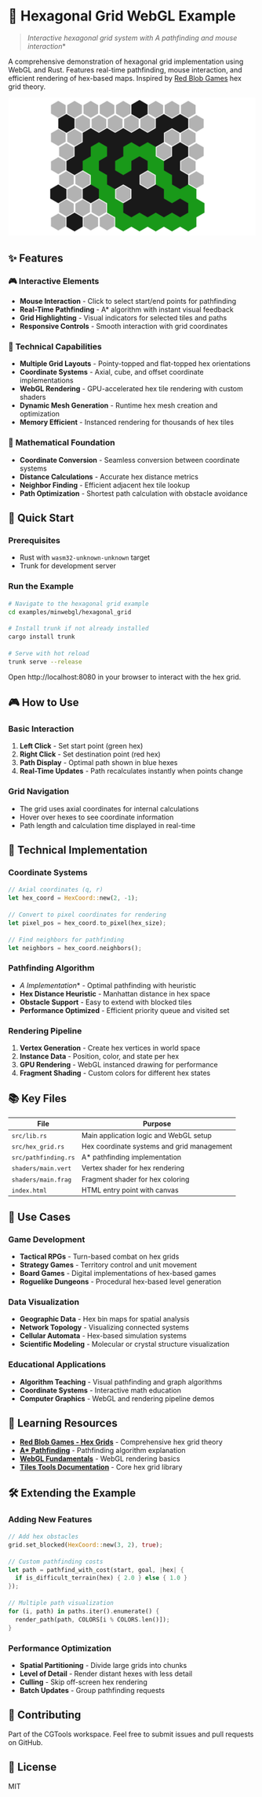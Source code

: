 # 🏺 Hexagonal Grid WebGL Example

> **Interactive hexagonal grid system with A* pathfinding and mouse interaction**

A comprehensive demonstration of hexagonal grid implementation using WebGL and Rust. Features real-time pathfinding, mouse interaction, and efficient rendering of hex-based maps. Inspired by [Red Blob Games](https://www.redblobgames.com/grids/hexagons/) hex grid theory.

![Hexagonal Grid Screenshot](./showcase.png)

## ✨ Features

### 🎮 **Interactive Elements**
- **Mouse Interaction** - Click to select start/end points for pathfinding
- **Real-Time Pathfinding** - A* algorithm with instant visual feedback
- **Grid Highlighting** - Visual indicators for selected tiles and paths
- **Responsive Controls** - Smooth interaction with grid coordinates

### 🔧 **Technical Capabilities**
- **Multiple Grid Layouts** - Pointy-topped and flat-topped hex orientations
- **Coordinate Systems** - Axial, cube, and offset coordinate implementations
- **WebGL Rendering** - GPU-accelerated hex tile rendering with custom shaders
- **Dynamic Mesh Generation** - Runtime hex mesh creation and optimization
- **Memory Efficient** - Instanced rendering for thousands of hex tiles

### 🧮 **Mathematical Foundation**
- **Coordinate Conversion** - Seamless conversion between coordinate systems
- **Distance Calculations** - Accurate hex distance metrics
- **Neighbor Finding** - Efficient adjacent hex tile lookup
- **Path Optimization** - Shortest path calculation with obstacle avoidance

## 🚀 Quick Start

### Prerequisites
- Rust with `wasm32-unknown-unknown` target
- Trunk for development server

### Run the Example
```bash
# Navigate to the hexagonal grid example
cd examples/minwebgl/hexagonal_grid

# Install trunk if not already installed
cargo install trunk

# Serve with hot reload
trunk serve --release
```

Open http://localhost:8080 in your browser to interact with the hex grid.

## 🎮 How to Use

### Basic Interaction
1. **Left Click** - Set start point (green hex)
2. **Right Click** - Set destination point (red hex)
3. **Path Display** - Optimal path shown in blue hexes
4. **Real-Time Updates** - Path recalculates instantly when points change

### Grid Navigation
- The grid uses axial coordinates for internal calculations
- Hover over hexes to see coordinate information
- Path length and calculation time displayed in real-time

## 🔧 Technical Implementation

### Coordinate Systems
```rust
// Axial coordinates (q, r)
let hex_coord = HexCoord::new(2, -1);

// Convert to pixel coordinates for rendering
let pixel_pos = hex_coord.to_pixel(hex_size);

// Find neighbors for pathfinding
let neighbors = hex_coord.neighbors();
```

### Pathfinding Algorithm
- **A* Implementation** - Optimal pathfinding with heuristic
- **Hex Distance Heuristic** - Manhattan distance in hex space
- **Obstacle Support** - Easy to extend with blocked tiles
- **Performance Optimized** - Efficient priority queue and visited set

### Rendering Pipeline
1. **Vertex Generation** - Create hex vertices in world space
2. **Instance Data** - Position, color, and state per hex
3. **GPU Rendering** - WebGL instanced drawing for performance
4. **Fragment Shading** - Custom colors for different hex states

## 📚 Key Files

| File | Purpose |
|------|---------|
| `src/lib.rs` | Main application logic and WebGL setup |
| `src/hex_grid.rs` | Hex coordinate systems and grid management |
| `src/pathfinding.rs` | A* pathfinding implementation |
| `shaders/main.vert` | Vertex shader for hex rendering |
| `shaders/main.frag` | Fragment shader for hex coloring |
| `index.html` | HTML entry point with canvas |

## 🎯 Use Cases

### Game Development
- **Tactical RPGs** - Turn-based combat on hex grids
- **Strategy Games** - Territory control and unit movement
- **Board Games** - Digital implementations of hex-based games
- **Roguelike Dungeons** - Procedural hex-based level generation

### Data Visualization
- **Geographic Data** - Hex bin maps for spatial analysis
- **Network Topology** - Visualizing connected systems
- **Cellular Automata** - Hex-based simulation systems
- **Scientific Modeling** - Molecular or crystal structure visualization

### Educational Applications
- **Algorithm Teaching** - Visual pathfinding and graph algorithms
- **Coordinate Systems** - Interactive math education
- **Computer Graphics** - WebGL and rendering pipeline demos

## 🔗 Learning Resources

- **[Red Blob Games - Hex Grids](https://www.redblobgames.com/grids/hexagons/)** - Comprehensive hex grid theory
- **[A* Pathfinding](https://www.redblobgames.com/pathfinding/a-star/)** - Pathfinding algorithm explanation
- **[WebGL Fundamentals](https://webglfundamentals.org/)** - WebGL rendering basics
- **[Tiles Tools Documentation](../../../module/helper/tiles_tools/readme.md)** - Core hex grid library

## 🛠️ Extending the Example

### Adding New Features
```rust
// Add hex obstacles
grid.set_blocked(HexCoord::new(3, 2), true);

// Custom pathfinding costs
let path = pathfind_with_cost(start, goal, |hex| {
  if is_difficult_terrain(hex) { 2.0 } else { 1.0 }
});

// Multiple path visualization
for (i, path) in paths.iter().enumerate() {
  render_path(path, COLORS[i % COLORS.len()]);
}
```

### Performance Optimization
- **Spatial Partitioning** - Divide large grids into chunks
- **Level of Detail** - Render distant hexes with less detail
- **Culling** - Skip off-screen hex rendering
- **Batch Updates** - Group pathfinding requests

## 🤝 Contributing

Part of the CGTools workspace. Feel free to submit issues and pull requests on GitHub.

## 📄 License

MIT
